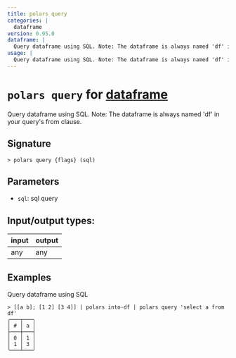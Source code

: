 ```yaml
---
title: polars query
categories: |
  dataframe
version: 0.95.0
dataframe: |
  Query dataframe using SQL. Note: The dataframe is always named 'df' in your query's from clause.
usage: |
  Query dataframe using SQL. Note: The dataframe is always named 'df' in your query's from clause.
---
```

<!-- This file is automatically generated. Please edit the command in https://github.com/nushell/nushell instead. -->

# `polars query` for [dataframe](/commands/categories/dataframe.md)

<div class='command-title'>Query dataframe using SQL. Note: The dataframe is always named &#x27;df&#x27; in your query&#x27;s from clause.</div>

## Signature

```> polars query {flags} (sql)```

## Parameters

 -  `sql`: sql query


## Input/output types:

| input | output |
| ----- | ------ |
| any   | any    |

## Examples

Query dataframe using SQL
```nu
> [[a b]; [1 2] [3 4]] | polars into-df | polars query 'select a from df'
╭───┬───╮
│ # │ a │
├───┼───┤
│ 0 │ 1 │
│ 1 │ 3 │
╰───┴───╯

```
